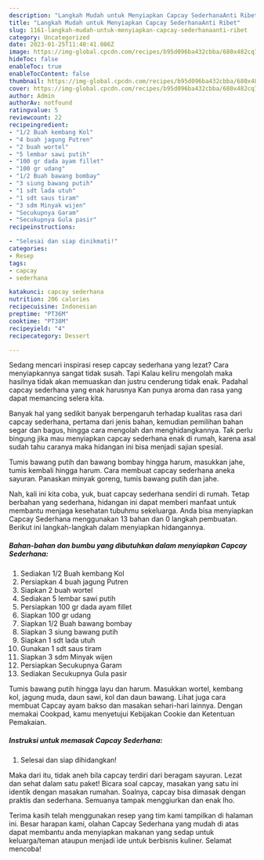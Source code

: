 ```yaml
---
description: "Langkah Mudah untuk Menyiapkan Capcay SederhanaAnti Ribet"
title: "Langkah Mudah untuk Menyiapkan Capcay SederhanaAnti Ribet"
slug: 1161-langkah-mudah-untuk-menyiapkan-capcay-sederhanaanti-ribet
category: Uncategorized
date: 2023-01-25T11:40:41.086Z
image: https://img-global.cpcdn.com/recipes/b95d096ba432cbba/680x482cq70/capcay-sederhana-foto-resep-utama.jpg
hideToc: false
enableToc: true
enableTocContent: false
thumbnail: https://img-global.cpcdn.com/recipes/b95d096ba432cbba/680x482cq70/capcay-sederhana-foto-resep-utama.jpg
cover: https://img-global.cpcdn.com/recipes/b95d096ba432cbba/680x482cq70/capcay-sederhana-foto-resep-utama.jpg
author: Admin
authorAv: notfound
ratingvalue: 5
reviewcount: 22
recipeingredient:
- "1/2 Buah kembang Kol"
- "4 buah jagung Putren"
- "2 buah wortel"
- "5 lembar sawi putih"
- "100 gr dada ayam fillet"
- "100 gr udang"
- "1/2 Buah bawang bombay"
- "3 siung bawang putih"
- "1 sdt lada utuh"
- "1 sdt saus tiram"
- "3 sdm Minyak wijen"
- "Secukupnya Garam"
- "Secukupnya Gula pasir"
recipeinstructions:

- "Selesai dan siap dinikmati!"
categories:
- Resep
tags:
- capcay
- sederhana

katakunci: capcay sederhana 
nutrition: 206 calories
recipecuisine: Indonesian
preptime: "PT36M"
cooktime: "PT38M"
recipeyield: "4"
recipecategory: Dessert

---
```



Sedang mencari inspirasi resep capcay sederhana yang lezat? Cara menyiapkannya sangat tidak susah. Tapi Kalau keliru mengolah maka hasilnya tidak akan memuaskan dan justru cenderung tidak enak. Padahal capcay sederhana yang enak harusnya Kan punya aroma dan rasa yang dapat memancing selera kita.


Banyak hal yang sedikit banyak berpengaruh terhadap kualitas rasa dari capcay sederhana, pertama dari jenis bahan, kemudian pemilihan bahan segar dan bagus, hingga cara mengolah dan menghidangkannya. Tak perlu bingung jika mau menyiapkan capcay sederhana enak di rumah, karena asal sudah tahu caranya maka hidangan ini bisa menjadi sajian spesial.

Tumis bawang putih dan bawang bombay hingga harum, masukkan jahe, tumis kembali hingga harum. Cara membuat capcay sederhana aneka sayuran. Panaskan minyak goreng, tumis bawang putih dan jahe.


Nah, kali ini kita coba, yuk, buat capcay sederhana sendiri di rumah. Tetap berbahan yang sederhana, hidangan ini dapat memberi manfaat untuk membantu menjaga kesehatan tubuhmu sekeluarga. Anda bisa menyiapkan Capcay Sederhana menggunakan 13 bahan dan 0 langkah pembuatan. Berikut ini langkah-langkah dalam menyiapkan hidangannya.

<!--inarticleads1-->

##### Bahan-bahan dan bumbu yang dibutuhkan dalam menyiapkan Capcay Sederhana:

1. Sediakan 1/2 Buah kembang Kol
1. Persiapkan 4 buah jagung Putren
1. Siapkan 2 buah wortel
1. Sediakan 5 lembar sawi putih
1. Persiapkan 100 gr dada ayam fillet
1. Siapkan 100 gr udang
1. Siapkan 1/2 Buah bawang bombay
1. Siapkan 3 siung bawang putih
1. Siapkan 1 sdt lada utuh
1. Gunakan 1 sdt saus tiram
1. Siapkan 3 sdm Minyak wijen
1. Persiapkan Secukupnya Garam
1. Sediakan Secukupnya Gula pasir


Tumis bawang putih hingga layu dan harum. Masukkan wortel, kembang kol, jagung muda, daun sawi, kol dan daun bawang. Lihat juga cara membuat Capcay ayam bakso dan masakan sehari-hari lainnya. Dengan memakai Cookpad, kamu menyetujui Kebijakan Cookie dan Ketentuan Pemakaian. 

<!--inarticleads2-->

##### Instruksi untuk memasak Capcay Sederhana:


1. Selesai dan siap dihidangkan!

Maka dari itu, tidak aneh bila capcay terdiri dari beragam sayuran. Lezat dan sehat dalam satu paket! Bicara soal capcay, masakan yang satu ini identik dengan masakan rumahan. Soalnya, capcay bisa dimasak dengan praktis dan sederhana. Semuanya tampak menggiurkan dan enak lho. 

Terima kasih telah menggunakan resep yang tim kami tampilkan di halaman ini. Besar harapan kami, olahan Capcay Sederhana yang mudah di atas dapat membantu anda menyiapkan makanan yang sedap untuk keluarga/teman ataupun menjadi ide untuk berbisnis kuliner. Selamat mencoba!
